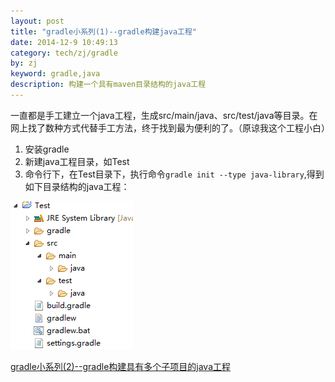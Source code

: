 ```yaml
---
layout: post
title: "gradle小系列(1)--gradle构建java工程"
date: 2014-12-9 10:49:13
category: tech/zj/gradle
by: zj
keyword: gradle,java
description: 构建一个具有maven目录结构的java工程
---
```

一直都是手工建立一个java工程，生成src/main/java、src/test/java等目录。在网上找了数种方式代替手工方法，终于找到最为便利的了。（原谅我这个工程小白）

1. 安装gradle
2. 新建java工程目录，如Test
3. 命令行下，在Test目录下，执行命令`gradle init --type java-library`,得到如下目录结构的java工程：

![java工程目录结构][image1]

[gradle小系列(2)--gradle构建具有多个子项目的java工程][link1]

[image1]:/images/gradle-java-project.png
[link1]:/_posts/2014-12-10-gradle小系列(2)--gradle构建具有多个子项目的java工程.markdown